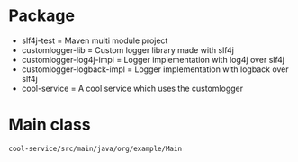 # Package
* slf4j-test = Maven multi module project
* customlogger-lib = Custom logger library made with slf4j
* customlogger-log4j-impl = Logger implementation with log4j over slf4j
* customlogger-logback-impl = Logger implementation with logback over slf4j
* cool-service = A cool service which uses the customlogger

# Main class
 `cool-service/src/main/java/org/example/Main`
